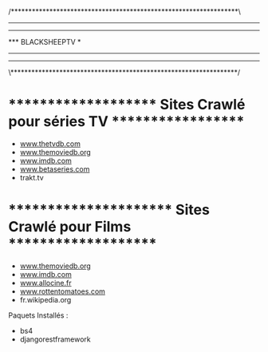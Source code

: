 /*****************************************************************\
***                                                               *
***                                                               *
***                       BLACKSHEEPTV                            *
***                                                               *
***                                                               *
\\*****************************************************************/

 ******************* Sites Crawlé pour séries TV *****************
 ================================================================

 - www.thetvdb.com
 - www.themoviedb.org
 - www.imdb.com
 - www.betaseries.com
 - trakt.tv

 ********************* Sites Crawlé pour Films *******************
 =================================================================

 - www.themoviedb.org
 - www.imdb.com
 - www.allocine.fr
 - www.rottentomatoes.com
 - fr.wikipedia.org


 Paquets Installés :
 - bs4
 - djangorestframework